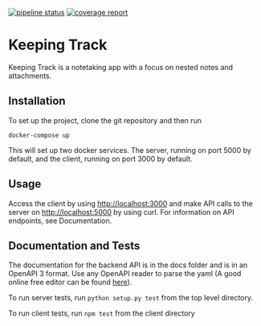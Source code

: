 [![pipeline status](http://cmsc435.garrettvanhoy.com/nubbify/keeping-track/badges/master/pipeline.svg)](http://cmsc435.garrettvanhoy.com/nubbify/keeping-track/commits/master)
[![coverage report](http://cmsc435.garrettvanhoy.com/nubbify/keeping-track/badges/master/coverage.svg)](http://cmsc435.garrettvanhoy.com/nubbify/keeping-track/commits/master)

# Keeping Track

Keeping Track is a notetaking app with a focus on nested notes and attachments.

## Installation

To set up the project, clone the git repository and then run 

```docker-compose up```

This will set up two docker services. The server, running on port 5000 by default, and the client, running on port 3000 by default. 

## Usage

Access the client by using [http://localhost:3000](http://localhost:3000) and make API calls to the server on [http://localhost:5000](http://localhost:5000) by using curl. For information on API endpoints, see Documentation.

## Documentation and Tests
The documentation for the backend API is in the docs folder and is in an OpenAPI 3 format. Use any OpenAPI reader to parse the yaml (A good online free editor can be found [here](https://editor.swagger.io)).

To run server tests, run ```python setup.py test``` from the top level directory.

To run client tests, run ```npm test``` from the client directory